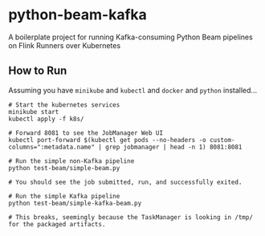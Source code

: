 # python-beam-kafka
A boilerplate project for running Kafka-consuming Python Beam pipelines on Flink Runners over Kubernetes


## How to Run

Assuming you have `minikube` and `kubectl` and `docker` and `python` installed...


```
# Start the kubernetes services
minikube start
kubectl apply -f k8s/

# Forward 8081 to see the JobManager Web UI
kubectl port-forward $(kubectl get pods --no-headers -o custom-columns=":metadata.name" | grep jobmanager | head -n 1) 8081:8081

# Run the simple non-Kafka pipeline
python test-beam/simple-beam.py

# You should see the job submitted, run, and successfully exited.

# Run the simple Kafka pipeline
python test-beam/simple-kafka-beam.py

# This breaks, seemingly because the TaskManager is looking in /tmp/ for the packaged artifacts.
